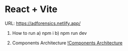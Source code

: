 # React + Vite
URL: https://adforensics.netlify.app/

1. How to run
    a) npm i
    b) npm run dev

2. Components Architecture
    [!Components Architecture](https://asset.cloudinary.com/dspcaiix6/a29c5ce6426971c0e5be9432706e4fec)
